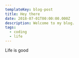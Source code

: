 ```yaml
---
templateKey: blog-post
title: Hey there
date: 2018-07-01T00:00:00.000Z
description: Welcome to my blog.
tags:
  - coding
  - life
---
```


Life is good
